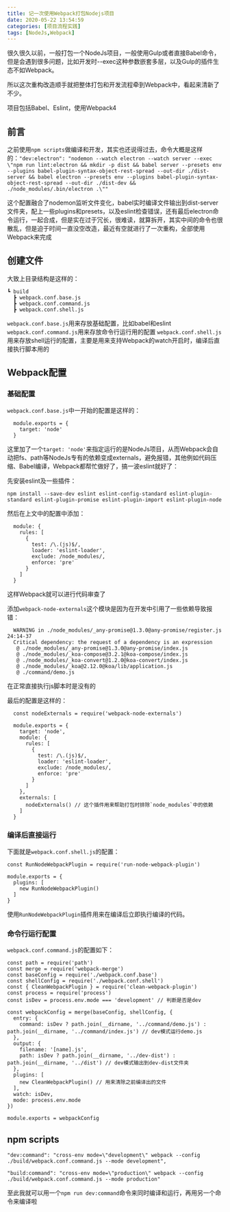 ```yaml
---
title: 记一次使用Webpack打包Nodejs项目
date: 2020-05-22 13:54:59
categories: [项目流程实践]
tags: [NodeJs,Webpack]
---
```


很久很久以前，一般打包一个NodeJs项目，一般使用Gulp或者直接Babel命令，但是会遇到很多问题，比如开发时--exec这种参数嵌套多层，以及Gulp的插件生态不如Webpack。

所以这次重构改造顺手就把整体打包和开发流程牵到Webpack中，看起来清新了不少。

项目包括Babel、Eslint，使用Webpack4

<!-- more -->

## 前言

之前使用`npm scripts`做编译和开发，其实也还说得过去，命令大概是这样的：`"dev:electron": "nodemon --watch electron --watch server --exec \"npm run lint:electron && mkdir -p dist && babel server --presets env --plugins babel-plugin-syntax-object-rest-spread --out-dir ./dist-server && babel electron --presets env --plugins babel-plugin-syntax-object-rest-spread --out-dir ./dist-dev && ./node_modules/.bin/electron .\""`

这个配置融合了nodemon监听文件变化，babel实时编译文件输出到dist-server文件夹，配上一些plugins和presets，以及eslint检查错误，还有最后electron命令运行，一起合成，但是实在过于冗长，很难读，就算拆开，其实中间的命令也很散乱，但是迫于时间一直没空改造，最近有空就进行了一次重构，全部使用Webpack来完成

## 创建文件

大致上目录结构是这样的：

```
┗ build
  ┣ webpack.conf.base.js
  ┣ webpack.conf.command.js
  ┣ webpack.conf.shell.js
```

`webpack.conf.base.js`用来存放基础配置，比如babel和eslint
`webpack.conf.command.js`用来存放命令行运行用的配置
`webpack.conf.shell.js`用来存放shell运行的配置，主要是用来支持Webpack的watch开启时，编译后直接执行脚本用的

## Webpack配置

### 基础配置

`webpack.conf.base.js`中一开始的配置是这样的：
```
  module.exports = {
    target: 'node'
  }
```

这里加了一个`target: 'node'`来指定运行的是NodeJs项目，从而Webpack会自动把fs、path等NodeJs专有的依赖变成externals，避免报错，其他例如代码压缩、Babel编译，Webpack都帮忙做好了，搞一波eslint就好了：

先安装eslint及一些插件：

```
npm install --save-dev eslint eslint-config-standard eslint-plugin-standard eslint-plugin-promise eslint-plugin-import eslint-plugin-node
```

然后在上文中的配置中添加：
```
  module: {
    rules: [
      {
        test: /\.(js)$/,
        loader: 'eslint-loader',
        exclude: /node_modules/,
        enforce: 'pre'
      }
    ]
  }
```

这样Webpack就可以进行代码审查了

添加`webpack-node-externals`这个模块是因为在开发中引用了一些依赖导致报错：
```
  WARNING in ./node_modules/_any-promise@1.3.0@any-promise/register.js 24:14-37
  Critical dependency: the request of a dependency is an expression
   @ ./node_modules/_any-promise@1.3.0@any-promise/index.js
   @ ./node_modules/_koa-compose@3.2.1@koa-compose/index.js
   @ ./node_modules/_koa-convert@1.2.0@koa-convert/index.js
   @ ./node_modules/_koa@2.12.0@koa/lib/application.js
   @ ./command/demo.js
```

在正常直接执行js脚本时是没有的

最后的配置是这样的：
```
  const nodeExternals = require('webpack-node-externals')

  module.exports = {
    target: 'node',
    module: {
      rules: [
        {
          test: /\.(js)$/,
          loader: 'eslint-loader',
          exclude: /node_modules/,
          enforce: 'pre'
        }
      ]
    },
    externals: [
      nodeExternals() // 这个插件用来帮助打包时排除`node_modules`中的依赖
    ]
  }
```

### 编译后直接运行

下面就是`webpack.conf.shell.js`的配置：
```
const RunNodeWebpackPlugin = require('run-node-webpack-plugin')

module.exports = {
  plugins: [
    new RunNodeWebpackPlugin()
  ]
}
```

使用`RunNodeWebpackPlugin`插件用来在编译后立即执行编译的代码。

### 命令行运行配置

`webpack.conf.command.js`的配置如下：

```
const path = require('path')
const merge = require('webpack-merge')
const baseConfig = require('./webpack.conf.base')
const shellConfig = require('./webpack.conf.shell')
const { CleanWebpackPlugin } = require('clean-webpack-plugin')
const process = require('process')
const isDev = process.env.mode === 'development' // 判断是否是dev

const webpackConfig = merge(baseConfig, shellConfig, {
  entry: {
    command: isDev ? path.join(__dirname, '../command/demo.js') : path.join(__dirname, '../command/index.js') // dev模式运行demo.js
  },
  output: {
    filename: '[name].js',
    path: isDev ? path.join(__dirname, '../dev-dist') : path.join(__dirname, '../dist') // dev模式输出到dev-dist文件夹
  },
  plugins: [
    new CleanWebpackPlugin() // 用来清除之前编译出的文件
  ],
  watch: isDev,
  mode: process.env.mode
})

module.exports = webpackConfig
```

## npm scripts

```
"dev:command": "cross-env mode=\"development\" webpack --config ./build/webpack.conf.command.js --mode development",
```
```
"build:command": "cross-env mode=\"production\" webpack --config ./build/webpack.conf.command.js --mode production"
```

至此我就可以用一个`npm run dev:command`命令来同时编译和运行，再用另一个命令来编译啦